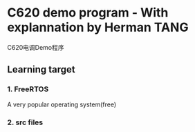 # C620 demo program - With explannation by Herman TANG

C620电调Demo程序 

## Learning target

### 1. FreeRTOS

A very popular operating system(free)

### 2. src files
